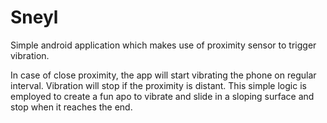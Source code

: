 # Sneyl
Simple android application which makes use of proximity sensor to trigger vibration.

In case of close proximity, the app will start vibrating the phone on regular interval. Vibration will stop if the proximity is distant.
This simple logic is employed to create a fun apo to vibrate and slide in a sloping surface and stop when it reaches the end.
